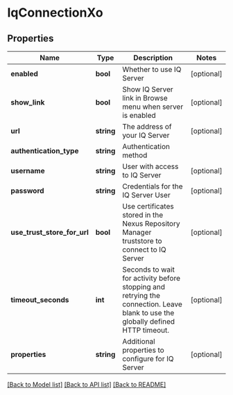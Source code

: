 # IqConnectionXo

## Properties
Name | Type | Description | Notes
------------ | ------------- | ------------- | -------------
**enabled** | **bool** | Whether to use IQ Server | [optional] 
**show_link** | **bool** | Show IQ Server link in Browse menu when server is enabled | [optional] 
**url** | **string** | The address of your IQ Server | [optional] 
**authentication_type** | **string** | Authentication method | 
**username** | **string** | User with access to IQ Server | [optional] 
**password** | **string** | Credentials for the IQ Server User | [optional] 
**use_trust_store_for_url** | **bool** | Use certificates stored in the Nexus Repository Manager truststore to connect to IQ Server | [optional] 
**timeout_seconds** | **int** | Seconds to wait for activity before stopping and retrying the connection. Leave blank to use the globally defined HTTP timeout. | [optional] 
**properties** | **string** | Additional properties to configure for IQ Server | [optional] 

[[Back to Model list]](../README.md#documentation-for-models) [[Back to API list]](../README.md#documentation-for-api-endpoints) [[Back to README]](../README.md)


